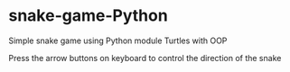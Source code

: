 # snake-game-Python
Simple snake game using Python module Turtles with OOP

Press the arrow buttons on keyboard to control the direction of the snake
